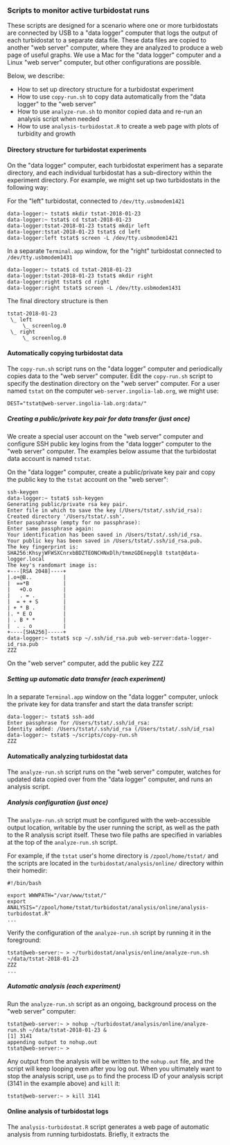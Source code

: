 ### Scripts to monitor active turbidostat runs

These scripts are designed for a scenario where one or more
turbidostats are connected by USB to a "data logger" computer that
logs the output of each turbidostat to a separate data file. These
data files are copied to another "web server" computer, where they are
analyzed to produce a web page of useful graphs. We use a Mac for the
"data logger" computer and a Linux "web server" computer, but other
configurations are possible.

Below, we describe:
* How to set up directory structure for a turbidostat experiment
* How to use `copy-run.sh` to copy data automatically from the "data logger" to the "web server"
* How to use `analyze-run.sh` to monitor copied data and re-run an analysis script when needed
* How to use `analysis-turbidostat.R` to create a web page with plots of turbidity and growth

#### Directory structure for turbidostat experiments

On the "data logger" computer, each turbidostat experiment has a
separate directory, and each individual turbidostat has a
sub-directory within the experiment directory. For example, we might
set up two turbidostats in the following way:

For the "left" turbidostat, connected to `/dev/tty.usbmodem1421`
```
data-logger:~ tstat$ mkdir tstat-2018-01-23
data-logger:~ tstat$ cd tstat-2018-01-23
data-logger:tstat-2018-01-23 tstat$ mkdir left
data-logger:tstat-2018-01-23 tstat$ cd left
data-logger:left tstat$ screen -L /dev/tty.usbmodem1421
```

In a separate `Terminal.app` window, for the "right" turbidostat
connected to `/dev/tty.usbmodem1431`
```
data-logger:~ tstat$ cd tstat-2018-01-23
data-logger:tstat-2018-01-23 tstat$ mkdir right
data-logger:right tstat$ cd right
data-logger:right tstat$ screen -L /dev/tty.usbmodem1431
```

The final directory structure is then
```
tstat-2018-01-23
 \_ left
     \_ screenlog.0
 \_ right
     \_ screenlog.0
```

#### Automatically copying turbidostat data

The `copy-run.sh` script runs on the "data logger" computer and
periodically copies data to the "web server" computer. Edit the
`copy-run.sh` script to specify the destination directory on the "web
server" computer. For a user named `tstat` on the computer
`web-server.ingolia-lab.org`, we might use:

```
DEST="tstat@web-server.ingolia-lab.org:data/"
```

##### Creating a public/private key pair for data transfer (just once)

We create a special user account on the "web server" computer and
configure SSH public key logins from the "data logger" computer to the
"web server" computer. The examples below assume that the turbidostat
data account is named `tstat`.

On the "data logger" computer, create a public/private key pair and
copy the public key to the `tstat` account on the "web server":

```
ssh-keygen
data-logger:~ tstat$ ssh-keygen
Generating public/private rsa key pair.
Enter file in which to save the key (/Users/tstat/.ssh/id_rsa): 
Created directory '/Users/tstat/.ssh'.
Enter passphrase (empty for no passphrase): 
Enter same passphrase again: 
Your identification has been saved in /Users/tstat/.ssh/id_rsa.
Your public key has been saved in /Users/tstat/.ssh/id_rsa.pub.
The key fingerprint is:
SHA256:KhsyjWFWSXCnrxbBDZTEONCHNxDlh/tmmzGDEnepgl8 tstat@data-logger.local
The key's randomart image is:
+---[RSA 2048]----+
|.o+@B..          |
|  ==*B           |
|   +O.o          |
|   . = .         |
|  = + + S        |
| + * B .         |
|. * E O          |
| . B * *         |
|  . . o          |
+----[SHA256]-----+
data-logger:~ tstat$ scp ~/.ssh/id_rsa.pub web-server:data-logger-id_rsa.pub
ZZZ
```

On the "web server" computer, add the public key 
ZZZ

##### Setting up automatic data transfer (each experiment)

In a separate `Terminal.app` window on the "data logger" computer,
unlock the private key for data transfer and start the data transfer
script:
```
data-logger:~ tstat$ ssh-add
Enter passphrase for /Users/tstat/.ssh/id_rsa: 
Identity added: /Users/tstat/.ssh/id_rsa (/Users/tstat/.ssh/id_rsa)
data-logger:~ tstat$ ~/scripts/copy-run.sh
ZZZ
```

#### Automatically analyzing turbidostat data

The `analyze-run.sh` script runs on the "web server" computer, watches
for updated data copied over from the "data logger" computer, and runs
an analysis script.

##### Analysis configuration (just once)

The `analyze-run.sh` script must be configured with the web-accessible
output location, writable by the user running the script, as well as
the path to the R analysis script itself. These two file paths are
specified in variables at the top of the `analyze-run.sh` script.

For example, if the `tstat` user's home directory is
`/zpool/home/tstat/` and the scripts are located in the
`turbidostat/analysis/online/` directory within their homedir:
```
#!/bin/bash

export WWWPATH="/var/www/tstat/"
export ANALYSIS="/zpool/home/tstat/turbidostat/analysis/online/analysis-turbidostat.R"
...
```

Verify the configuration of the `analyze-run.sh` script by running it
in the foreground:
```
tstat@web-server:~ > ~/turbidostat/analysis/online/analyze-run.sh ~/data/tstat-2018-01-23
ZZZ
...
```

##### Automatic analysis (each experiment)

Run the `analyze-run.sh` script as an ongoing, background process on
the "web server" computer:
```
tstat@web-server:~ > nohup ~/turbidostat/analysis/online/analyze-run.sh ~/data/tstat-2018-01-23 &
[1] 3141
appending output to nohup.out
tstat@web-server:~ > 
```

Any output from the analysis will be written to the `nohup.out` file,
and the script will keep looping even after you log out. When you
ultimately want to stop the analysis script, use `ps` to find the
process ID of your analysis script (3141 in the example above) and
`kill` it:
```
tstat@web-server:~ > kill 3141
```

#### Online analysis of turbidostat logs

The `analysis-turbidostat.R` script generates a web page of automatic
analysis from running turbidostats. Briefly, it extracts the 